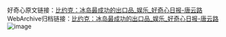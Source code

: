 好奇心原文链接：[比约克：冰岛最成功的出口品_娱乐_好奇心日报-唐云路](https://www.qdaily.com/articles/1238.html)
WebArchive归档链接：[比约克：冰岛最成功的出口品_娱乐_好奇心日报-唐云路](http://web.archive.org/web/20190623145715/https://www.qdaily.com/articles/1238.html)
![image](http://ww3.sinaimg.cn/large/007d5XDply1g3v4c5hgbfj30u038e4qp)
